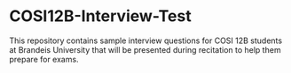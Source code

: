 # COSI12B-Interview-Test

This repository contains sample interview questions for COSI 12B students at Brandeis University that will be presented during recitation to help them prepare for exams.

